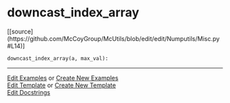 # <a id="McUtils.Numputils.Misc.downcast_index_array">downcast_index_array</a>
<div class="docs-source-link" markdown="1">
[[source](https://github.com/McCoyGroup/McUtils/blob/edit/edit/Numputils/Misc.py#L14)]
</div>

```python
downcast_index_array(a, max_val): 
```
 



___

[Edit Examples](https://github.com/McCoyGroup/McUtils/edit/gh-pages/ci/examples/McUtils/Numputils/Misc/downcast_index_array.md) or 
[Create New Examples](https://github.com/McCoyGroup/McUtils/new/gh-pages/?filename=ci/examples/McUtils/Numputils/Misc/downcast_index_array.md) <br/>
[Edit Template](https://github.com/McCoyGroup/McUtils/edit/gh-pages/ci/docs/McUtils/Numputils/Misc/downcast_index_array.md) or 
[Create New Template](https://github.com/McCoyGroup/McUtils/new/gh-pages/?filename=ci/docs/templates/McUtils/Numputils/Misc/downcast_index_array.md) <br/>
[Edit Docstrings](https://github.com/McCoyGroup/McUtils/edit/edit/Numputils/Misc.py#L14?message=Update%20Docs)